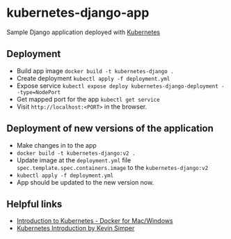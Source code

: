 # kubernetes-django-app
Sample Django application deployed with [Kubernetes](https://kubernetes.io)

## Deployment

 - Build app image `docker build -t kubernetes-django .`
 - Create deployment `kubectl apply -f deployment.yml`
 - Expose service `kubectl expose deploy kubernetes-django-deployment --type=NodePort`
 - Get mapped port for the app `kubectl get service`
 - Visit `http://localhost:<PORT>` in the browser.


## Deployment of new versions of the application
 - Make changes in to the app
 - `docker build -t kubernetes-django:v2 .`
 - Update image at the `deployment.yml` file `spec.template.spec.containers.image` to the `kubernetes-django:v2`
 - `kubectl apply -f deployment.yml`
 - App should be updated to the new version now.


## Helpful links
 - [Introduction to Kubernetes - Docker for Mac/Windows](https://www.youtube.com/watch?v=6NG_cUeuNhU)
 - [Kubernetes Introduction by Kevin Simper](https://www.kevinsimper.dk/posts/kubernetes-introduction)
